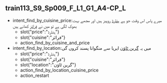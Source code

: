 ## train113_S9_Sp009_F_L1_G1_A4-CP_L
* intent_find_by_cuisine_price:میرے پاس اس وقت جو ہے [ہنڈرڈ](price) روپیز ہیں اور مجھے بہت بھوک لگی ہے تو میں نے [فرائز](cuisine) کھانے ہیں
	- slot{"price":"ہنڈرڈ"}
	- slot{"cuisine":"فرائز"}
	- action_find_by_cuisine_and_price
* intent_find_by_location:میں یہ [گرین ٹاؤن](location) ایریا سے منگوانا پسند کروں گی
	- slot{"price":"ہنڈرڈ"}
	- slot{"cuisine":"فرائز"}
	- slot{"location":"گرین ٹاؤن"}
	- action_find_by_location_cuisine_price
	- action_restart